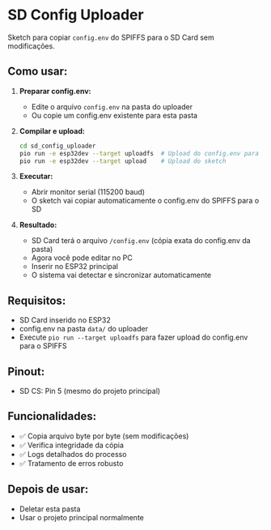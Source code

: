 # SD Config Uploader

Sketch para copiar `config.env` do SPIFFS para o SD Card sem modificações.

## Como usar:

1. **Preparar config.env:**
   - Edite o arquivo `config.env` na pasta do uploader
   - Ou copie um config.env existente para esta pasta

2. **Compilar e upload:**
   ```bash
   cd sd_config_uploader
   pio run -e esp32dev --target uploadfs  # Upload do config.env para SPIFFS
   pio run -e esp32dev --target upload    # Upload do sketch
   ```

3. **Executar:**
   - Abrir monitor serial (115200 baud)
   - O sketch vai copiar automaticamente o config.env do SPIFFS para o SD

4. **Resultado:**
   - SD Card terá o arquivo `/config.env` (cópia exata do config.env da pasta)
   - Agora você pode editar no PC
   - Inserir no ESP32 principal
   - O sistema vai detectar e sincronizar automaticamente

## Requisitos:

- SD Card inserido no ESP32
- config.env na pasta `data/` do uploader
- Execute `pio run --target uploadfs` para fazer upload do config.env para o SPIFFS

## Pinout:

- SD CS: Pin 5 (mesmo do projeto principal)

## Funcionalidades:

- ✅ Copia arquivo byte por byte (sem modificações)
- ✅ Verifica integridade da cópia
- ✅ Logs detalhados do processo
- ✅ Tratamento de erros robusto

## Depois de usar:

- Deletar esta pasta
- Usar o projeto principal normalmente

